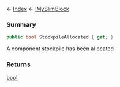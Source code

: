 ← [Index](Api-Index) ← [IMySlimBlock](VRage.Game.ModAPI.Ingame.IMySlimBlock)

### Summary

```csharp
public bool StockpileAllocated { get; }
```

A component stockpile has been allocated

### Returns

[bool](System.Boolean)


